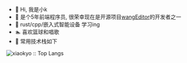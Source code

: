 - 👋 Hi, 我是小k
- 🔫 是个5年前端程序员, 很荣幸现在是开源项目[wangEditor](https://github.com/wangeditor-team/wangEditor)的开发者之一
- 🎉 rust/cpp/嵌入式智能设备 学习ing
- 🏊 喜欢篮球和唱歌
- 🎨 常用技术栈如下
<img src="https://github-readme-stats.vercel.app/api/top-langs/?username=xiaokyo&langs_count=8&theme=buefy&layout=compact" alt="xiaokyo :: Top Langs" />


